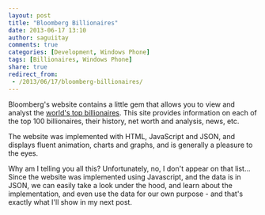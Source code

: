 ```yaml
---
layout: post
title: "Bloomberg Billionaires"
date: 2013-06-17 13:10
author: saguiitay
comments: true
categories: [Development, Windows Phone]
tags: [Billionaires, Windows Phone]
share: true
redirect_from:
 - /2013/06/17/bloomberg-billionaires/
---
```

Bloomberg's website contains a little gem that allows you to view and analyst the [world's top billionaires](http://www.bloomberg.com/billionaires/).
This site provides information on each of the top 100 billionaires, their history, net worth and analysis, news, etc.

The website was implemented with HTML, JavaScript and JSON, and displays fluent animation, charts and graphs, and is generally a pleasure to the eyes.

Why am I telling you all this? Unfortunately, no, I don't appear on that list... Since the website was implemented using Javascript, and the data is
in JSON, we can easily take a look under the hood, and learn about the implementation, and even use the data for our own purpose - and that's
exactly what I'll show in my next post.
